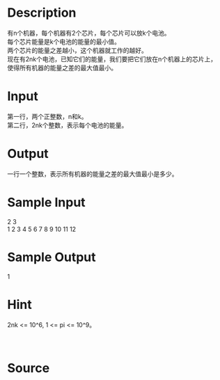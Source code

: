 
# Description

<div class="content"><div>有n个机器，每个机器有2个芯片，每个芯片可以放k个电池。</div>
<div>每个芯片能量是k个电池的能量的最小值。</div>
<div>两个芯片的能量之差越小，这个机器就工作的越好。</div>
<div>现在有2nk个电池，已知它们的能量，我们要把它们放在n个机器上的芯片上，</div>
<div>使得所有机器的能量之差的最大值最小。</div>
<p></p></div>

# Input

<div class="content"><div>第一行，两个正整数，n和k。</div>
<div>第二行，2nk个整数，表示每个电池的能量。</div>
<p></p></div>

# Output

<div class="content"><div>一行一个整数，表示所有机器的能量之差的最大值最小是多少。</div>
<p></p></div>

# Sample Input

<div class="content"><span class="sampledata">2 3<br/>
1 2 3 4 5 6 7 8 9 10 11 12</span></div>

# Sample Output

<div class="content"><span class="sampledata">1</span></div>

# Hint

<div class="content"><p></p><div>2nk &lt;= 10^6, 1 &lt;= pi &lt;= 10^9。</div><br/>
<div></div><br/>
<p></p><p></p></div>

# Source

<div class="content"><p><a href="problemset.php?search="></a></p></div>

